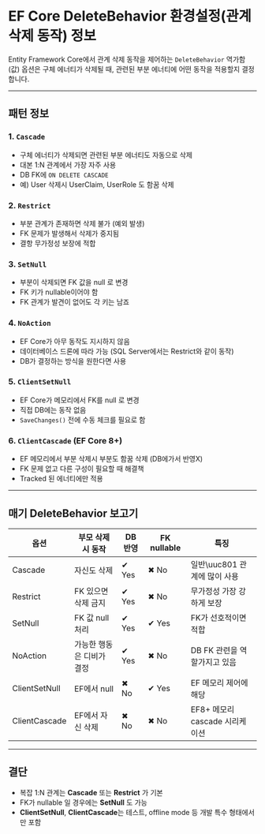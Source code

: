 ﻿# EF Core DeleteBehavior 환경설정(관계 삭제 동작) 정보

Entity Framework Core에서 관계 삭제 동작을 제어하는 `DeleteBehavior` 역가함(값) 옵션은
구체 에너티가 삭제될 때, 관련된 부분 에너티에 어떤 동작을 적용할지 결정합니다.

---

## 패턴 정보

### 1. `Cascade`

* 구체 에너티가 삭제되면 관련된 부분 에너티도 자동으로 삭제
* 대본 1\:N 관계에서 가장 자주 사용
* DB FK에 `ON DELETE CASCADE`
* 예) User 삭제시 UserClaim, UserRole 도 함꿈 삭제

### 2. `Restrict`

* 부분 관계가 존재하면 삭제 불가 (예외 발생)
* FK 문제가 발생해서 삭제가 중지됨
* 결항 무가정성 보장에 적합

### 3. `SetNull`

* 부분이 삭제되면 FK 값을 null 로 변경
* FK 키가 nullable이어야 함
* FK 관계가 발견이 없어도 각 키는 남죠

### 4. `NoAction`

* EF Core가 아무 동작도 지시하지 않음
* 데이터베이스 드론에 따라 가능 (SQL Server에서는 Restrict와 같이 동작)
* DB가 결정하는 방식을 원한다면 사용

### 5. `ClientSetNull`

* EF Core가 메모리에서 FK를 null 로 변경
* 직접 DB에는 동작 없음
* `SaveChanges()` 전에 수동 체크를 필요로 함

### 6. `ClientCascade` (EF Core 8+)

* EF 메모리에서 부분 삭제시 부분도 함꿈 삭제 (DB에가서 반영X)
* FK 문제 없고 다른 구성이 필요할 때 해결책
* Tracked 된 에너티에만 적용

---

## 매기 DeleteBehavior 보고기

| 옵션            | 부모 삭제 시 동작     | DB 반영 | FK nullable | 특징                     |
| ------------- | -------------- | ----- | ----------- | ---------------------- |
| Cascade       | 자신도 삭제         | ✔ Yes | ✖ No        | 일반\uuc801 관계에 많이 사용    |
| Restrict      | FK 있으면 삭제 금지   | ✔ Yes | ✖ No        | 무가정성 가장 강하게 보장         |
| SetNull       | FK 값 null 처리   | ✔ Yes | ✔ Yes       | FK가 선호적이면 적합           |
| NoAction      | 가능한 행동은 디비가 결정 | ✔ Yes | ✖ No        | DB FK 관련을 역할가지고 있음     |
| ClientSetNull | EF에서 null      | ✖ No  | ✔ Yes       | EF 메모리 제어에 해당          |
| ClientCascade | EF에서 자신 삭제     | ✖ No  | ✖ No        | EF8+ 메모리 cascade 시리케이션 |

---

## 결단

* 복잡 1\:N 관계는 **Cascade** 또는 **Restrict** 가 기본
* FK가 nullable 일 경우에는 **SetNull** 도 가능
* **ClientSetNull**, **ClientCascade**는 테스트, offline mode 등 개발 특수 형태에서만 포함
